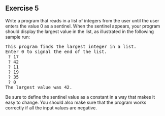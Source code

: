 Exercise 5
---------- 

Write a program that reads in a list of integers from the user until the user enters the value 0 as a sentinel. When the sentinel appears, your program should display the largest value in the list, as illustrated in the following sample run:

<pre>
This program finds the largest integer in a list.
Enter 0 to signal the end of the list.
 ? 17
 ? 42
 ? 11 
 ? 19
 ? 35
 ? 0
The largest value was 42.
</pre>

Be sure to define the sentinel value as a constant in a way that makes it easy to change. You should also make sure that the program works correctly if all the input values are negative.